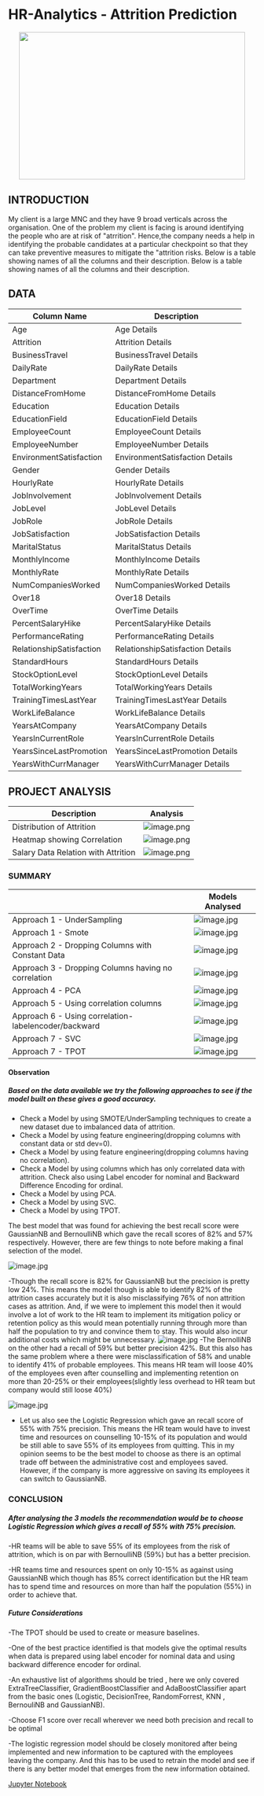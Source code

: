 # HR-Analytics - Attrition Prediction
<p align="center">
  <img width="460" height="300" src="HR-EmployeeAtrrition/images/HRAnalytics.jpg">
</p>


## INTRODUCTION
My client is a large MNC and they have 9 broad verticals across the organisation. One of the problem my client is facing is around identifying the people who are at risk of "atrrition".
Hence,the company needs a help in identifying the probable candidates at a particular checkpoint so that they can take preventive measures to mitigate the "attrition risks. Below is a table showing names of all the columns and their description. 
Below is a table showing names of all the columns and their description.

## DATA
| Column Name              | Description                                                                     |
| -------------            | -------------                                                                   | 
| Age                      | Age  Details                                                                    |
| Attrition                | Attrition  Details                                                              |
| BusinessTravel           | BusinessTravel  Details                                                         |
| DailyRate                | DailyRate  Details                                                              |
| Department               | Department Details                                                              |
| DistanceFromHome         | DistanceFromHome  Details                                                       |
| Education                | Education  Details                                                              |
| EducationField           | EducationField  Details                                                         |
| EmployeeCount            | EmployeeCount Details                                                           |
| EmployeeNumber           | EmployeeNumber  Details                                                         |
| EnvironmentSatisfaction  | EnvironmentSatisfaction  Details                                                |
| Gender                   | Gender  Details                                                                 |
| HourlyRate               | HourlyRate Details                                                              |
| JobInvolvement           | JobInvolvement  Details                                                         |
| JobLevel                 | JobLevel  Details                                                               |
| JobRole                  | JobRole  Details                                                                |
| JobSatisfaction          | JobSatisfaction Details                                                         |
| MaritalStatus            | MaritalStatus  Details                                                          |
| MonthlyIncome            | MonthlyIncome  Details                                                          |
| MonthlyRate              | MonthlyRate  Details                                                            |
| NumCompaniesWorked       | NumCompaniesWorked Details                                                      |
| Over18                   | Over18  Details                                                                 |
| OverTime                 | OverTime  Details                                                               |
| PercentSalaryHike        | PercentSalaryHike  Details                                                      |
| PerformanceRating        | PerformanceRating Details                                                       |
| RelationshipSatisfaction | RelationshipSatisfaction  Details                                               |
| StandardHours            | StandardHours  Details                                                          |
| StockOptionLevel         | StockOptionLevel Details                                                        |
| TotalWorkingYears        | TotalWorkingYears  Details                                                      |
| TrainingTimesLastYear    | TrainingTimesLastYear  Details                                                  |
| WorkLifeBalance          | WorkLifeBalance Details                                                         |
| YearsAtCompany           | YearsAtCompany  Details                                                         |
| YearsInCurrentRole       | YearsInCurrentRole  Details                                                     |
| YearsSinceLastPromotion  | YearsSinceLastPromotion Details                                                 |
| YearsWithCurrManager     | YearsWithCurrManager Details                                                    |


## PROJECT ANALYSIS
| Description | Analysis |
| --- | --- |
| Distribution of Attrition           | ![image.png](HR-EmployeeAtrrition/images/Attrition_PieChart.png) |
| Heatmap showing Correlation         | ![image.png](HR-EmployeeAtrrition/images/Corr_Heatmap.png)       |
| Salary Data Relation with Attrition | ![image.png](HR-EmployeeAtrrition/images/SalaryRelation_Attrition.png) |


### SUMMARY

|     | Models Analysed |
| --- | ---             |
| Approach 1 - UnderSampling                          | ![image.jpg](HR-EmployeeAtrrition/images/UnderSampling_Models_Results.png) |
| Approach 1 - Smote                                  | ![image.jpg](HR-EmployeeAtrrition/images/Smote_Models_Results.png) |
| Approach 2 - Dropping Columns with Constant Data    | ![image.jpg](HR-EmployeeAtrrition/images/DropConst_Models_Results.png) |
| Approach 3 - Dropping Columns having no correlation | ![image.jpg](HR-EmployeeAtrrition/images/NoRelation_Models_Results.png) |
| Approach 4 - PCA                                    | ![image.jpg](HR-EmployeeAtrrition/images/PCA_Models_Results.png) |
| Approach 5 - Using correlation columns              | ![image.jpg](HR-EmployeeAtrrition/images/NoRelation_Models_Results.png) |
| Approach 6 - Using correlation-labelencoder/backward| ![image.jpg](HR-EmployeeAtrrition/images/CorrData_LE_BDE_Models_Results.png) |
| Approach 7 - SVC                                    | ![image.jpg](HR-EmployeeAtrrition/images/SVC_Models_Results.png) |
| Approach 7 - TPOT                                   | ![image.jpg](HR-EmployeeAtrrition/images/TPOT_Models_Results.png) |

#### Observation
##### Based on the data available we try the following approaches to see if the model built on these gives a good accuracy.
- Check a Model by using SMOTE/UnderSampling techniques to create a new dataset due to imbalanced data of attrition.
- Check a Model by using feature engineering(dropping columns with constant data or std dev=0).
- Check a Model by using feature engineering(dropping columns having no correlation).
- Check a Model by using columns which has only correlated data with attrition. Check also using Label encoder for nominal and Backward Difference Encoding for ordinal.
- Check a Model by using PCA.
- Check a Model by using SVC.
- Check a Model by using TPOT.

The best model that was found for achieving the best recall score were GaussianNB and BernoulliNB which gave the recall scores of 82% and 57% respectively. However, there are few things to note before making a final selection of the model. 

![image.jpg](HR-EmployeeAtrrition/images/GaussianNB_Results.png)

-Though the recall score is 82% for GaussianNB but the precision is pretty low 24%. This means the model though is able to identify 82% of the attrition cases accurately but it is also misclassifying 76% of non attrition cases as attrition. And, if we were to implement this model then it would involve a lot of work to the HR team to implement its mitigation policy or retention policy as this would mean potentially running through more than half the population to try and convince them to stay. This would also incur additional costs which might be unnecessary.
![image.jpg](HR-EmployeeAtrrition/images/BernoulliNB_Results.png)
-The BernolliNB on the other had a recall of 59% but better precision 42%. But this also has the same problem where a there were misclassification of 58% and unable to identify 41% of probable employees. This means HR team will loose 40% of the employees even after counselling and implementing retention on more than 20-25% or their employees(slightly less overhead to HR team but company would still loose 40%)

![image.jpg](HR-EmployeeAtrrition/images/LogisticRegression_Results.png)
- Let us also see the Logistic Regression which gave an recall score of 55% with 75% precision. This means the HR team would have to invest time and resources on counselling 10-15% of its population and would be still able to save 55% of its employees from quitting. 
This in my opinion seems to be the best model to choose as there is an optimal trade off between the administrative cost and employees saved. However, if the company is more aggressive on saving its employees it can switch to GaussianNB.

### CONCLUSION
##### After analysing the 3 models the recommendation would be to choose Logistic Regression which gives a recall of 55% with 75% precision.

-HR teams will be able to save 55% of its employees from the risk of attrition, which is on par with BernoulliNB (59%) but has a better precision.

-HR teams time and resources spent on only 10-15% as against using GaussianNB which though has 85% correct identification but the HR team has to spend time and resources on more than half the population (55%) in order to achieve that.

##### Future Considerations

-The TPOT should be used to create or measure baselines.

-One of the best practice identified is that models give the optimal results when data is prepared using label encoder for nominal data and using backward difference encoder for ordinal.

-An exhaustive list of algorithms should be tried , here we only covered ExtraTreeClassifier, GradientBoostClassifier and AdaBoostClassifier apart from the basic ones (Logistic, DecisionTree, RandomForrest, KNN , BernouliNB and GaussianNB).

-Choose F1 score over recall wherever we need both precision and recall to be optimal

-The logistic regression model should be closely monitored after being implemented and new information to be captured with the employees leaving the company. And this has to be used to retrain the model and see if there is any better model that emerges from the new information obtained.


[Jupyter Notebook](.HR-EmployeeAtrrition/EDA_ModelEvaluation_Report/HRAnalytics_AttritionPrediction_V5.ipynb)

